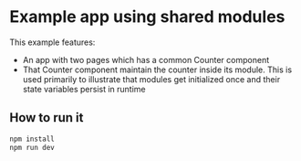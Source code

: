 # Example app using shared modules

This example features:

* An app with two pages which has a common Counter component
* That Counter component maintain the counter inside its module. This is used primarily to illustrate that modules get initialized once and their state variables persist in runtime

## How to run it

```sh
npm install
npm run dev
```
